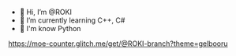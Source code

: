 - 👋 Hi, I’m @ROKI
- 🌱 I’m currently learning C++, C#
- 🧠 I'm know Python

https://moe-counter.glitch.me/get/@ROKI-branch?theme=gelbooru

<!---
StarrDeveloper/StarrDeveloper is a ✨ special ✨ repository because its `README.md` (this file) appears on your GitHub profile.
You can click the Preview link to take a look at your changes.
--->
